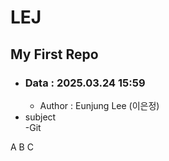 # LEJ

## My First Repo

- ### Data : 2025.03.24 15:59
  - Author : Eunjung Lee (이은정)
- subject  
   -Git

A
B
C
